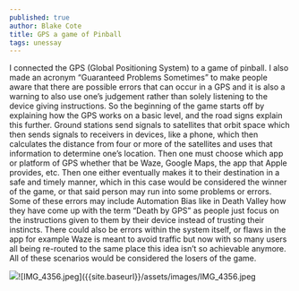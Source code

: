 ```yaml
---
published: true
author: Blake Cote
title: GPS a game of Pinball
tags: unessay
---
```


I connected the GPS (Global Positioning System) to a game of pinball. I also made an acronym “Guaranteed Problems Sometimes” to make people aware that there are possible errors that can occur in a GPS and it is also a warning to also use one’s judgement rather than solely listening to the device giving instructions. So the beginning of the game starts off by explaining how the GPS works on a basic level, and the road signs explain this further. Ground stations send signals to satellites that orbit space which then sends signals to receivers in devices, like a phone, which then calculates the distance from four or more of the satellites and uses that information to determine one’s location. Then one must choose which app or platform of GPS whether that be Waze, Google Maps, the app that Apple provides, etc. Then one either eventually makes it to their destination in a safe and timely manner, which in this case would be considered the winner of the game, or that said person may run into some problems or errors. Some of these errors may include Automation Bias like in Death Valley how they have come up with the term “Death by GPS” as people just focus on the instructions given to them by their device instead of trusting their instincts. There could also be errors within the system itself, or flaws in the app for example Waze is meant to avoid traffic but now with so many users all being re-routed to the same place this idea isn’t so achievable anymore. All of these scenarios would be considered the losers of the game. 

![]({{site.baseurl}}/assets/images/IMG_4356.jpeg)![IMG_4356.jpeg]({{site.baseurl}}/assets/images/IMG_4356.jpeg
